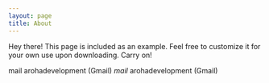 ```yaml
---
layout: page
title: About
---
```


<p class="message">
  Hey there! This page is included as an example. Feel free to customize it for your own use upon downloading. Carry on!
</p>





<span class="material-icons">mail</span> arohadevelopment (Gmail)
<i class="material-icons-outlined">mail</i> arohadevelopment (Gmail)
